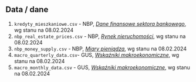## Data / dane

1. `kredyty_mieszkaniowe.csv` - NBP, [*Dane finansowe sektora bankowego*](https://nbp.pl/statystyka-i-sprawozdawczosc/statystyka-monetarna-i-finansowa/dane-finansowe-sektora-bankowego/), wg stanu na 08.02.2024
2. `nbp_real_estate_prices.csv` - NBP, [*Rynek nieruchomości*](https://nbp.pl/publikacje/cykliczne-materialy-analityczne-nbp/rynek-nieruchomosci/), wg stanu na 08.02.2024
3. `nbp_money_supply.csv` - NBP, [*Miary pieniądza*](https://nbp.pl/statystyka-i-sprawozdawczosc/statystyka-monetarna-i-finansowa/miary-pieniadza-i-indeksy-divisia/), wg stanu na 08.02.2024
4. `macro_quarterly_data.csv`- GUS, [*Wskaźniki makroekonomiczne*](https://stat.gov.pl/wskazniki-makroekonomiczne/), wg stanu na 08.02.2024
5. `macro_monthly_data.csv` - GUS, [*Wskaźniki makroekonomiczne*](https://stat.gov.pl/wskazniki-makroekonomiczne/), wg stanu na 08.02.2024

